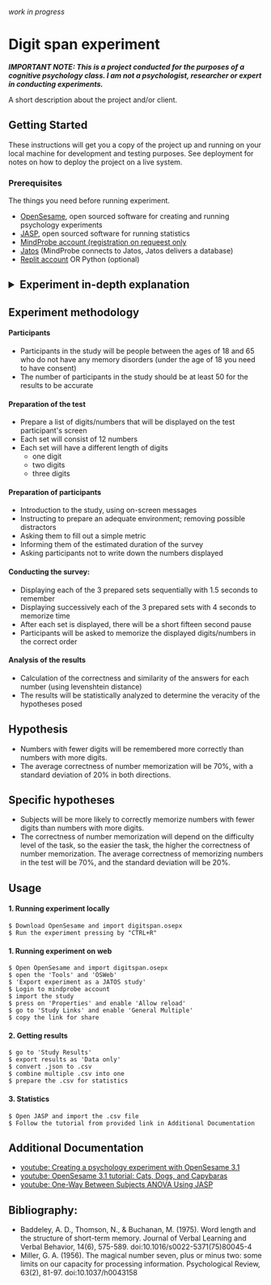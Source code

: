 _work in progress_

# Digit span experiment
***IMPORTANT NOTE: This is a project conducted for the purposes of a cognitive psychology class. I am not a psychologist, researcher or expert in conducting experiments.***

A short description about the project and/or client.


## Getting Started

These instructions will get you a copy of the project up and running on your local machine for development and testing purposes. See deployment for notes on how to deploy the project on a live system.

### Prerequisites

The things you need before running experiment.

* [OpenSesame](https://osdoc.cogsci.nl/), open sourced software for creating and running psychology experiments
* [JASP](https://jasp-stats.org/), open sourced software for running statistics
* [MindProbe account (registration on requeest only](https://mindprobe.eu/) 
* [Jatos](https://www.jatos.org) (MindProbe connects to Jatos, Jatos delivers a database)
* [Replit account](https://replit.com/) OR Python (optional)

## <details><summary>Experiment in-depth explanation</summary>
  
## Experiment methodology
#### Participants
* Participants in the study will be people between the ages of 18 and 65 who do not have any memory disorders (under the age of 18 you need to have consent)
* The number of participants in the study should be at least 50 for the results to be accurate

#### Preparation of the test
- Prepare a list of digits/numbers that will be displayed on the test participant's screen
- Each set will consist of 12 numbers
- Each set will have a different length of digits
  - one digit
  - two digits
  - three digits


#### Preparation of participants
- Introduction to the study, using on-screen messages
- Instructing to prepare an adequate environment; removing possible distractors
- Asking them to fill out a simple metric
- Informing them of the estimated duration of the survey
- Asking participants not to write down the numbers displayed


#### Conducting the survey:
- Displaying each of the 3 prepared sets sequentially with 1.5 seconds to remember
- Displaying successively each of the 3 prepared sets with 4 seconds to memorize time
- After each set is displayed, there will be a short fifteen second pause
- Participants will be asked to memorize the displayed digits/numbers in the correct order

#### Analysis of the results
- Calculation of the correctness and similarity of the answers for each number (using levenshtein distance)
- The results will be statistically analyzed to determine the veracity of the hypotheses posed


## Hypothesis
- Numbers with fewer digits will be remembered more correctly than numbers with more digits.
- The average correctness of number memorization will be 70%, with a standard deviation of 20% in both directions.
<!-- The number display time (1.5 s or 4 s) will not have a significant effect on the correctness of number memorization.
 -->

## Specific hypotheses
- Subjects will be more likely to correctly memorize numbers with fewer digits than numbers with more digits.
- The correctness of number memorization will depend on the difficulty level of the task, so the easier the task, the higher the correctness of number memorization. The average correctness of memorizing numbers in the test will be 70%, and the standard deviation will be 20%.
<!-- - There will be no significant difference in the correctness of number memorization depending on the time of the number display, 1.5 s or 4 s, because the accuracy of the working memory time of numbers will not be affected by such short intervals. -->
  
</details>

## Usage

#### 1. Running experiment locally 
```
$ Download OpenSesame and import digitspan.osepx
$ Run the experiment pressing by "CTRL+R"
```

#### 1. Running experiment on web
```
$ Open OpenSesame and import digitspan.osepx 
$ open the 'Tools' and 'OSWeb'
$ 'Export experiment as a JATOS study'
$ Login to mindprobe account
$ import the study 
$ press on 'Properties' and enable 'Allow reload'
$ go to 'Study Links' and enable 'General Multiple'
$ copy the link for share
```

#### 2. Getting results
```
$ go to 'Study Results'
$ export results as 'Data only'
$ convert .json to .csv
$ combine multiple .csv into one
$ prepare the .csv for statistics
```

#### 3. Statistics
```
$ Open JASP and import the .csv file
$ Follow the tutorial from provided link in Additional Documentation
```


## Additional Documentation

* [youtube: Creating a psychology experiment with OpenSesame 3.1](https://www.youtube.com/watch?v=FCXcnAv9aMA&t)
* [youtube: OpenSesame 3.1 tutorial: Cats, Dogs, and Capybaras](https://www.youtube.com/watch?v=ICa0vPoYrYw&t=)
* [youtube: One-Way Between Subjects ANOVA Using JASP](https://www.youtube.com/watch?v=2jY1eM6BKIw)

## Bibliography: 
- Baddeley, A. D., Thomson, N., & Buchanan, M. (1975). Word length and the structure of short-term memory. Journal of Verbal Learning and Verbal Behavior, 14(6), 575-589. doi:10.1016/s0022-5371(75)80045-4 
- Miller, G. A. (1956). The magical number seven, plus or minus two: some limits on our capacity for processing information. Psychological Review, 63(2), 81-97. doi:10.1037/h0043158  


